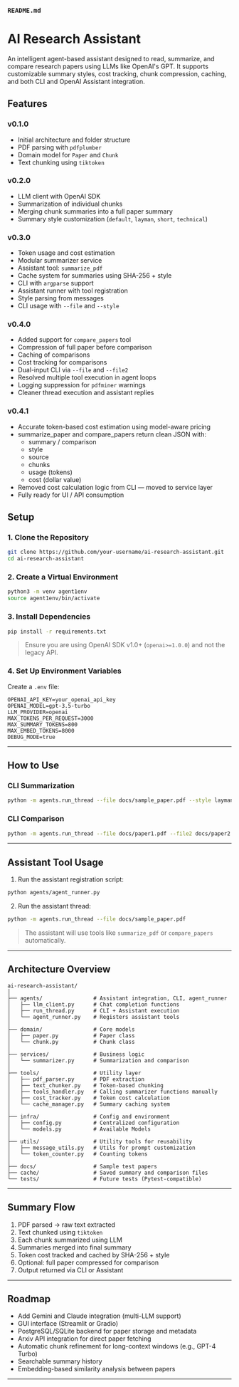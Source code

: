 ### `README.md`

# AI Research Assistant

An intelligent agent-based assistant designed to read, summarize, and compare research papers using LLMs like OpenAI's GPT. It supports customizable summary styles, cost tracking, chunk compression, caching, and both CLI and OpenAI Assistant integration.


## Features

### v0.1.0
- Initial architecture and folder structure
- PDF parsing with `pdfplumber`
- Domain model for `Paper` and `Chunk`
- Text chunking using `tiktoken`

### v0.2.0
- LLM client with OpenAI SDK
- Summarization of individual chunks
- Merging chunk summaries into a full paper summary
- Summary style customization (`default`, `layman`, `short`, `technical`)

### v0.3.0
- Token usage and cost estimation
- Modular summarizer service
- Assistant tool: `summarize_pdf`
- Cache system for summaries using SHA-256 + style
- CLI with `argparse` support
- Assistant runner with tool registration
- Style parsing from messages
- CLI usage with `--file` and `--style`

### v0.4.0
- Added support for `compare_papers` tool
- Compression of full paper before comparison
- Caching of comparisons
- Cost tracking for comparisons
- Dual-input CLI via `--file` and `--file2`
- Resolved multiple tool execution in agent loops
- Logging suppression for `pdfminer` warnings
- Cleaner thread execution and assistant replies

### v0.4.1
- Accurate token-based cost estimation using model-aware pricing
- summarize_paper and compare_papers return clean JSON with:
    - summary / comparison
    - style
    - source
    - chunks
    - usage (tokens)
    - cost (dollar value)
- Removed cost calculation logic from CLI — moved to service layer
- Fully ready for UI / API consumption


## Setup

### 1. Clone the Repository

```bash
git clone https://github.com/your-username/ai-research-assistant.git
cd ai-research-assistant
```

### 2. Create a Virtual Environment

```bash
python3 -m venv agent1env
source agent1env/bin/activate
```

### 3. Install Dependencies

```bash
pip install -r requirements.txt
```

> Ensure you are using OpenAI SDK v1.0+ (`openai>=1.0.0`) and not the legacy API.

### 4. Set Up Environment Variables

Create a `.env` file:

```dotenv
OPENAI_API_KEY=your_openai_api_key
OPENAI_MODEL=gpt-3.5-turbo
LLM_PROVIDER=openai
MAX_TOKENS_PER_REQUEST=3000
MAX_SUMMARY_TOKENS=800
MAX_EMBED_TOKENS=8000
DEBUG_MODE=true
```

---

## How to Use

### CLI Summarization

```bash
python -m agents.run_thread --file docs/sample_paper.pdf --style layman
```

### CLI Comparison

```bash
python -m agents.run_thread --file docs/paper1.pdf --file2 docs/paper2.pdf --style technical
```

---

## Assistant Tool Usage

1. Run the assistant registration script:

```bash
python agents/agent_runner.py
```

2. Run the assistant thread:

```bash
python -m agents.run_thread --file docs/sample_paper.pdf
```

> The assistant will use tools like `summarize_pdf` or `compare_papers` automatically.

---

## Architecture Overview

```
ai-research-assistant/
│
├── agents/                # Assistant integration, CLI, agent_runner
│   ├── llm_client.py      # Chat completion functions
│   ├── run_thread.py      # CLI + Assistant execution
│   └── agent_runner.py    # Registers assistant tools
│
├── domain/                # Core models
│   ├── paper.py           # Paper class
│   └── chunk.py           # Chunk class
│
├── services/              # Business logic
│   └── summarizer.py      # Summarization and comparison
│
├── tools/                 # Utility layer
│   ├── pdf_parser.py      # PDF extraction
│   ├── text_chunker.py    # Token-based chunking
│   ├── tools_handler.py   # Calling summarizer functions manually
│   ├── cost_tracker.py    # Token cost calculation
│   └── cache_manager.py   # Summary caching system
│
├── infra/                 # Config and environment
│   ├── config.py          # Centralized configuration
│   └── models.py          # Available Models
│
├── utils/                 # Utility tools for reusability
│   ├── message_utils.py   # Utils for prompt customization
│   └── token_counter.py   # Counting tokens
│
├── docs/                  # Sample test papers
├── cache/                 # Saved summary and comparison files
└── tests/                 # Future tests (Pytest-compatible)
```

---

## Summary Flow

1. PDF parsed → raw text extracted
2. Text chunked using `tiktoken`
3. Each chunk summarized using LLM
4. Summaries merged into final summary
5. Token cost tracked and cached by SHA-256 + style
6. Optional: full paper compressed for comparison
7. Output returned via CLI or Assistant

---

## Roadmap

- Add Gemini and Claude integration (multi-LLM support)
- GUI interface (Streamlit or Gradio)
- PostgreSQL/SQLite backend for paper storage and metadata
- Arxiv API integration for direct paper fetching
- Automatic chunk refinement for long-context windows (e.g., GPT-4 Turbo)
- Searchable summary history
- Embedding-based similarity analysis between papers

---

